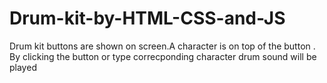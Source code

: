 # Drum-kit-by-HTML-CSS-and-JS
Drum kit buttons are shown on screen.A character is on top of the button . By clicking the button or type correcponding character  drum sound will be played
